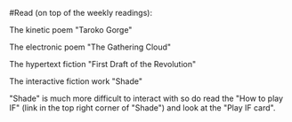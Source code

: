 #Read (on top of the weekly readings):

The kinetic poem "Taroko Gorge"

The electronic poem "The Gathering Cloud"

The hypertext fiction "First Draft of the Revolution"

The interactive fiction work "Shade"

"Shade" is much more difficult to interact with so do read the "How to play IF" (link in the top right corner of "Shade") and look at the "Play IF card".
